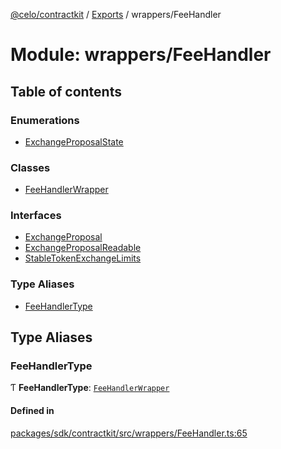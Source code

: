 [@celo/contractkit](../README.md) / [Exports](../modules.md) / wrappers/FeeHandler

# Module: wrappers/FeeHandler

## Table of contents

### Enumerations

- [ExchangeProposalState](../enums/wrappers_FeeHandler.ExchangeProposalState.md)

### Classes

- [FeeHandlerWrapper](../classes/wrappers_FeeHandler.FeeHandlerWrapper.md)

### Interfaces

- [ExchangeProposal](../interfaces/wrappers_FeeHandler.ExchangeProposal.md)
- [ExchangeProposalReadable](../interfaces/wrappers_FeeHandler.ExchangeProposalReadable.md)
- [StableTokenExchangeLimits](../interfaces/wrappers_FeeHandler.StableTokenExchangeLimits.md)

### Type Aliases

- [FeeHandlerType](wrappers_FeeHandler.md#feehandlertype)

## Type Aliases

### FeeHandlerType

Ƭ **FeeHandlerType**: [`FeeHandlerWrapper`](../classes/wrappers_FeeHandler.FeeHandlerWrapper.md)

#### Defined in

[packages/sdk/contractkit/src/wrappers/FeeHandler.ts:65](https://github.com/celo-org/developer-tooling/blob/master/packages/sdk/contractkit/src/wrappers/FeeHandler.ts#L65)
